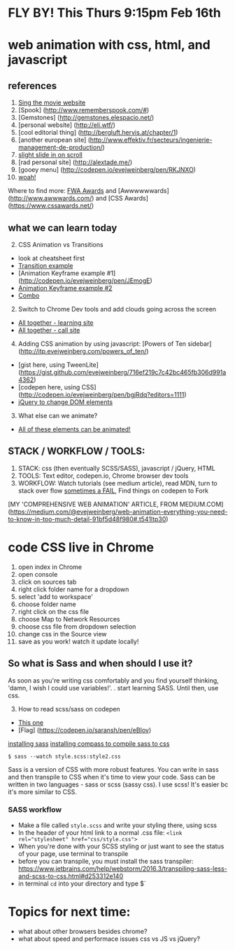 # FLY BY! This Thurs 9:15pm Feb 16th
# web animation with css, html, and javascript

## references
1. [Sing the movie website](http://www.singmovie.com/home)
2. [Spook] (http://www.rememberspook.com/#)
3. [Gemstones] (http://gemstones.elespacio.net/)
4. [personal website] (http://eli.wtf/)
5. [cool editorial thing] (http://bergluft.hervis.at/chapter/1)
6. [another european site] (http://www.effektiv.fr/secteurs/ingenierie-management-de-production/)
7. [slight slide in on scroll](http://dagadam.com/)
7. [rad personal site] (http://alextade.me/)
8. [gooey menu] (http://codepen.io/evejweinberg/pen/RKJNXO)
9. [woah!](http://codepen.io/evejweinberg/pen/LxByzg)

Where to find more: [FWA Awards](https://thefwa.com/awards/) and [Awwwwwwards] (http://www.awwwards.com/) and [CSS Awards] (https://www.cssawards.net/)

## what we can learn today
2. CSS Animation vs Transitions
  - look at cheatsheet first
  - [Transition example](http://codepen.io/evejweinberg/pen/bgjWKp)
  - [Animation Keyframe example #1] (http://codepen.io/evejweinberg/pen/JEmogE)
  - [Animation Keyframe example #2](http://codepen.io/evejweinberg/pen/zNLVPe)
  - [Combo](http://codepen.io/evejweinberg/pen/JEvaWr)
  
2.  Switch to Chrome Dev tools and add clouds going across the screen

  - [All together - learning site](http://codepen.io/evejweinberg/pen/Ndevjj)  
  - [All together - call site](http://itp.evejweinberg.com/call/)
  
  
4. Adding CSS animation by using javascript: [Powers of Ten sidebar] (http://itp.evejweinberg.com/powers_of_ten/)
  - [gist here, using TweenLite] (https://gist.github.com/evejweinberg/716ef219c7c42bc465fb306d991a4362)
  - [codepen here, using CSS] (http://codepen.io/evejweinberg/pen/bgjRdq?editors=1111)
  - [jQuery to change DOM elements](http://codepen.io/evejweinberg/pen/oByXXQ)
  
 
3. What else can we animate?
  - [All of these elements can be animated!](https://developer.mozilla.org/en-US/docs/Web/CSS/CSS_animated_properties)



## STACK / WORKFLOW / TOOLS:
1. STACK: css (then eventually SCSS/SASS), javascript / jQuery, HTML
2. TOOLS: Text editor, codepen.io, Chrome browser dev tools
5. WORKFLOW: Watch tutorials (see medium article), read MDN, turn to stack over flow [sometimes a FAIL](http://stackoverflow.com/questions/8639383/how-do-i-center-an-svg-in-a-div), Find things on codepen to Fork

[MY 'COMPREHENSIVE WEB ANIMATION' ARTICLE, FROM MEDIUM.COM] (https://medium.com/@evejweinberg/web-animation-everything-you-need-to-know-in-too-much-detail-91bf5d48f980#.t541ltp30)




# code CSS live in Chrome

  1. open index in Chrome
  2. open console
  3. click on sources tab
  4. right click folder name for a dropdown
  5. select 'add to workspace'
  6. choose folder name
  7. right click on the css file
  8. choose Map to Network Resources
  9. choose css file from dropdown selection
  9. change css in the Source view
  10. save as you work! watch it update locally!



## So what is Sass and when should I use it?
As soon as you're writing css comfortably and you find yourself thinking, 'damn, I wish I could use variables!'. . start learning SASS. Until then, use css.

3. How to read scss/sass on codepen
  - [This one](http://codepen.io/evejweinberg/pen/WRKjzG)
  - [Flag] (https://codepen.io/saransh/pen/eBIov)


[installing sass](http://sass-lang.com/install)
[installing compass to compile sass to css](http://thesassway.com/beginner/getting-started-with-sass-and-compass)
```
$ sass --watch style.scss:style2.css
```



Sass is a version of CSS with more robust features. You can write in sass and then transpile to CSS when it's time to view your code. Sass can be written in two languages - sass or scss (sassy css). I use scss! It's easier bc it's more similar to CSS.

### SASS workflow
- Make a file called `style.scss` and write your styling there, using scss
- In the header of your html link to a normal .css file: `<link rel="stylesheet" href="css/style.css">`
- When you're done with your SCSS styling or just want to see the status of your page, use terminal to transpile
- before you can transpile, you must install the sass transpiler: https://www.jetbrains.com/help/webstorm/2016.3/transpiling-sass-less-and-scss-to-css.html#d253312e140
- in terminal `cd` into your directory and type $`





# Topics for next time:
- what about other browsers besides chrome?
- what about speed and performace issues css vs JS vs jQuery?






